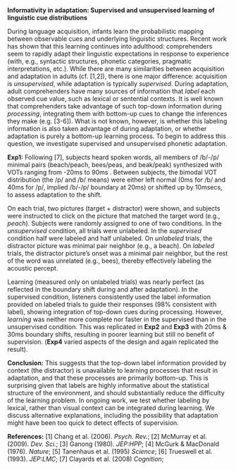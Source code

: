 **Informativity in adaptation: Supervised and unsupervised learning of linguistic cue distributions**

During language acquisition, infants learn the probabilistic mapping between observable cues and underlying linguistic structures. Recent work has shown that this learning continues into adulthood: comprehenders seem to rapidly adapt their linguistic expectations in response to experience (with, e.g., syntactic structures, phonetic categories, pragmatic interpretations, etc.). While there are many similarities between acquisition and adaptation in adults (cf. [1,2]), there is one major difference: acquisition is *unsupervised*, while adaptation is typically *supervised*. During adaptation, adult comprehenders have many sources of information that *label* each observed cue value, such as lexical or sentential contexts. It is well known that comprehenders take advantage of such top-down information during *processing*, integrating them with bottom-up cues to change the inferences they make (e.g. [3-6]). What is not known, however, is whether this labeling information is also taken advantage of during adaptation, or whether adaptation is purely a bottom-up learning process. To begin to address this question, we investigate supervised and unsupervised phonetic adaptation.

**Exp1:** Following [7], subjects heard spoken words, all members of /b/-/p/ minimal pairs (beach/peach, bees/peas, and beak/peak) synthesized with VOTs ranging from -20ms to 90ms . Between subjects, the bimodal VOT distribution (the /p/ and /b/ means) were either left normal (0ms for /b/ and 40ms for /p/, implied /b/-/p/ boundary at 20ms) or shifted up by 10msecs, to assess adaptation to the shift.

On each trial, two pictures (target + distractor) were shown, and subjects were instructed to click on the picture that matched the target word (e.g., *peach*). Subjects were randomly assigned to one of two conditions. In the *unsupervised* condition, all trials were unlabeled.  In the *supervised* condition half were labeled and half unlabeled. On *unlabeled* trials, the distractor picture was minimal pair neighbor (e.g., a beach). On *labeled* trials, the distractor picture’s onset was a minimal pair neighbor, but the rest of the word was unrelated (e.g., bees), thereby effectively labeling the acoustic percept.

Learning (measured only on unlabeled trials) was nearly perfect (as reflected in the boundary shift during and after adaptation). In the supervised condition, listeners consistently used the label information provided on labeled trials to guide their responses (98% consistent with label), showing integration of top-down cues during processing. However, *learning* was neither more complete nor faster in the supervised than in the unsupervised condition. This was replicated in **Exp2** and **Exp3** with 20ms & 30ms boundary shifts, resulting in poorer learning but still no benefit of supervision. (**Exp4** varied aspects of the design and again replicated the result).

**Conclusion:** This suggests that the top-down label information provided by context (the distractor) is unavailable to learning processes that result in adaptation, and that these processes are primarily bottom-up. This is surprising given that labels are highly informative about the statistical structure of the environment, and should substantially reduce the difficulty of the learning problem. In ongoing work, we test whether labeling by lexical, rather than visual context can be integrated during learning. We discuss alternative explanations, including the possibility that adaptation might have been too quick to detect effects of supervision.

**References:** [1] Chang et al. (2006). *Psych. Rev.*; [2] McMurray et al. (2009). *Dev. Sci.*; [3] Ganong (1980). *JEP:HPP*; [4] McGurk & MacDonald (1976). *Nature*; [5] Tanenhaus et al. (1995) *Science*; [6] Trueswell et al. (1993). *JEP:LMC*; [7] Clayards et al. (2008) *Cognition*;

